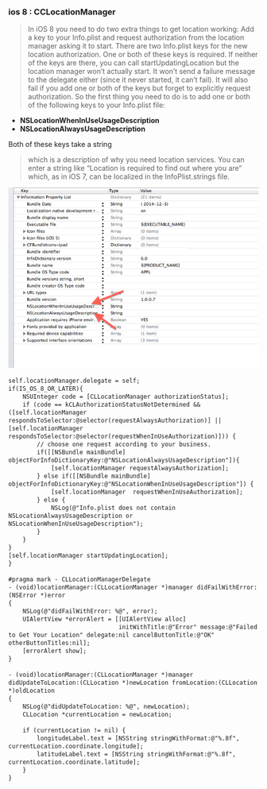 ### ios 8 : CCLocationManager

>In iOS 8 you need to do two extra things to get location working: Add a key to your Info.plist and request authorization from the location manager asking it to start. There are two Info.plist keys for the new location authorization. One or both of these keys is required. If neither of the keys are there, you can call startUpdatingLocation but the location manager won’t actually start. It won’t send a failure message to the delegate either (since it never started, it can’t fail). It will also fail if you add one or both of the keys but forget to explicitly request authorization. So the first thing you need to do is to add one or both of the following keys to your Info.plist file:

- **NSLocationWhenInUseUsageDescription**
- **NSLocationAlwaysUsageDescription**

Both of these keys take a string
>which is a description of why you need location services. You can enter a string like “Location is required to find out where you are” which, as in iOS 7, can be localized in the InfoPlist.strings file.

![](img/1.png)

	self.locationManager.delegate = self;
	if(IS_OS_8_OR_LATER){
	    NSUInteger code = [CLLocationManager authorizationStatus];
	    if (code == kCLAuthorizationStatusNotDetermined && ([self.locationManager respondsToSelector:@selector(requestAlwaysAuthorization)] || [self.locationManager respondsToSelector:@selector(requestWhenInUseAuthorization)])) {
	        // choose one request according to your business.
	        if([[NSBundle mainBundle] objectForInfoDictionaryKey:@"NSLocationAlwaysUsageDescription"]){
	            [self.locationManager requestAlwaysAuthorization];
	        } else if([[NSBundle mainBundle] objectForInfoDictionaryKey:@"NSLocationWhenInUseUsageDescription"]) {
	            [self.locationManager  requestWhenInUseAuthorization];
	        } else {
	            NSLog(@"Info.plist does not contain NSLocationAlwaysUsageDescription or NSLocationWhenInUseUsageDescription");
	        }
	    }
	}
	[self.locationManager startUpdatingLocation];
	}
	
	#pragma mark - CLLocationManagerDelegate
	- (void)locationManager:(CLLocationManager *)manager didFailWithError:(NSError *)error
	{
	    NSLog(@"didFailWithError: %@", error);
	    UIAlertView *errorAlert = [[UIAlertView alloc]
	                               initWithTitle:@"Error" message:@"Failed to Get Your Location" delegate:nil cancelButtonTitle:@"OK" otherButtonTitles:nil];
	    [errorAlert show];
	}
	
	- (void)locationManager:(CLLocationManager *)manager didUpdateToLocation:(CLLocation *)newLocation fromLocation:(CLLocation *)oldLocation
	{
	    NSLog(@"didUpdateToLocation: %@", newLocation);
	    CLLocation *currentLocation = newLocation;
	
	    if (currentLocation != nil) {
	        longitudeLabel.text = [NSString stringWithFormat:@"%.8f", currentLocation.coordinate.longitude];
	        latitudeLabel.text = [NSString stringWithFormat:@"%.8f", currentLocation.coordinate.latitude];
	    }
	}